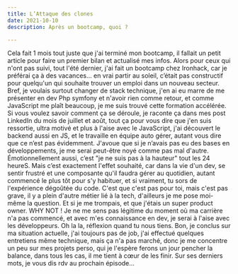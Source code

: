```yaml
---
title: L’Attaque des clones 
date: 2021-10-10
description: Après un bootcamp, quoi ?

---
```

Cela fait 1 mois tout juste que j'ai terminé mon bootcamp, il fallait un petit article pour faire un premier bilan et actualisé mes infos. Alors pour ceux qui n'ont pas suivi, tout l'été dernier, j'ai fait un bootcamp chez Ironhack, car je préférai ça à des vacances... en vrai partir au soleil, c’était pas constructif pour quelqu'un qui souhaite trouver un emploi dans un nouveau secteur. Bref, je voulais surtout changer de stack technique, j'en ai eu marre de me présenter en dev Php symfony et n'avoir rien comme retour, et comme JavaScript me plaît beaucoup, je me suis trouvé cette formation accélérée. Si vous voulez savoir comment ça se déroule, je raconte ça dans mes post LinkedIn du mois de juillet et août, tout ça pour vous dire que j'en suis ressortie, ultra motivé et plus à l'aise avec le JavaScript, j'ai découvert le backend aussi en JS, et le travaille en équipe auto gérer, autant vous dire que ce n’est pas évidemment. J'avoue que si je n’avais pas eu des bases en développements, je me serai peut-être noyé comme pas mal d'autre. Émotionnellement aussi, c’est "je ne suis pas à la hauteur" tout les 24 heureS. Mais c’est exactement l'effet souhaité, car dans la vie d'un dev, se sentir frustré et une composante qu'il faudra gérer au quotidien, autant commencé le plus tôt pour s'y habituer, et si vraiment, tu sors de l'expérience dégoûtée du code. C'est que c'est pas pour toi, mais c'est pas grave, il y a plein d'autre métier lié à la tech, d'ailleurs je me pose moi-même la question. Et si je me trompais, et que j'étais un super product owner. WHY NOT ! Je ne me sens pas légitime du moment où ma carrière n'a pas commencé, et avec m'es connaissance en dev, je serai à l'aise avec les développeurs. Oh la la, réflexion quand tu nous tiens. Bon, je conclus sur ma situation actuelle, j'ai toujours pas de job, j'ai effectué quelques entretiens même technique, mais ça n'a pas marché, donc je me concentre un peu sur mes projets perso, qui je l'espère ferons un jour pencher la balance, dans tous les cas, il me tient à cœur de les finir. Sur ses derniers mots, je vous dis rdv au prochain épisode...
